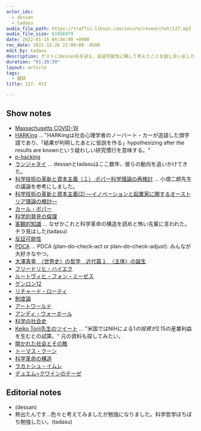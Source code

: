 ```yaml
---
actor_ids:
  - dessan
  - tadasu
audio_file_path: https://traffic.libsyn.com/secure/researchat/127.mp3
audio_file_size: 61956979
date: 2022-01-16 0X:XX:00 +0900
rec_date: 2021-12-26 22:00:00 -0500
edit_by: tadasu
description: ゲストにdessan氏を迎え、反証可能性に関して考えたことを話し合いました。
duration: "01:20:39"
layout: article
tags:
  - 雑談
title: 127. XYZ

---
```


## Show notes
- [Massachusetts COVID-19](https://www.mass.gov/covid-19-updates-and-information)
- [HARKing](https://ja.wikipedia.org/wiki/HARKing) ... "HARKingは社会心理学者のノーバート・カーが造語した頭字語であり、「結果が判明したあとに仮説を作る」hypothesizing after the results are knownという疑わしい研究慣行を意味する。"
- [p-hacking](https://en.wikipedia.org/wiki/Data_dredging)
- [ランジャタイ](https://ja.wikipedia.org/wiki/%E3%83%A9%E3%83%B3%E3%82%B8%E3%83%A3%E3%82%BF%E3%82%A4) ... dessanとtadasuはここ数年、彼らの動向を追いかけてきた。
- [科学技術の革新と資本主義（１） ポパー科学理論の再検討](https://rissho.repo.nii.ac.jp/?action=pages_view_main&active_action=repository_view_main_item_detail&item_id=2810&item_no=1&page_id=13&block_id=21) ... 小畑二郎先生の議論を参考にしました。
- [科学技術の革新と資本主義(2) ―イノベーションと起業家に関するオーストリア理論の検討―](https://rissho.repo.nii.ac.jp/?action=pages_view_main&active_action=repository_view_main_item_detail&item_id=2797&item_no=1&page_id=13&block_id=21)
- [カール・ポパー](https://ja.wikipedia.org/wiki/%E3%82%AB%E3%83%BC%E3%83%AB%E3%83%BB%E3%83%9D%E3%83%91%E3%83%BC)
- [科学的発見の倫理](https://www.amazon.co.jp/dp/4769902549)
- [客観的知識](https://www.amazon.co.jp/dp/4833290014/) ... なぜかこれと科学革命の構造を読めと怖い先輩に言われた。チラ見はした(tadasu)
- [反証可能性](https://ja.wikipedia.org/wiki/%E5%8F%8D%E8%A8%BC%E5%8F%AF%E8%83%BD%E6%80%A7)
- [PDCA](https://en.wikipedia.org/wiki/PDCA) ... PDCA (plan–do–check–act or plan–do–check–adjust): みんなが大好きなやつ。
- [大澤真幸　〈世界史〉の哲学　近代篇１　〈主体〉の誕生](https://www.amazon.co.jp/gp/product/B093WJJGZP?notRedirectToSDP=1)
- [フリードリヒ・ハイエク](https://ja.wikipedia.org/wiki/%E3%83%95%E3%83%AA%E3%83%BC%E3%83%89%E3%83%AA%E3%83%92%E3%83%BB%E3%83%8F%E3%82%A4%E3%82%A8%E3%82%AF)
- [ルートヴィヒ・フォン・ミーゼス](https://ja.wikipedia.org/wiki/%E3%83%AB%E3%83%BC%E3%83%88%E3%83%B4%E3%82%A3%E3%83%92%E3%83%BB%E3%83%95%E3%82%A9%E3%83%B3%E3%83%BB%E3%83%9F%E3%83%BC%E3%82%BC%E3%82%B9)
- [ゲンロン12](https://genron.co.jp/shop/products/detail/587)
- [リチャード・ローティ](https://ja.wikipedia.org/wiki/%E3%83%AA%E3%83%81%E3%83%A3%E3%83%BC%E3%83%89%E3%83%BB%E3%83%AD%E3%83%BC%E3%83%86%E3%82%A3)
- [制度論](https://artscape.jp/artword/index.php/ref_words/%E5%88%B6%E5%BA%A6%E8%AB%96)
- [アートワールド](https://artscape.jp/artword/index.php/%E3%82%A2%E3%83%BC%E3%83%88%E3%83%AF%E3%83%BC%E3%83%AB%E3%83%89)
- [アンディ・ウォーホール](https://ja.wikipedia.org/wiki/%E3%82%A2%E3%83%B3%E3%83%87%E3%82%A3%E3%83%BB%E3%82%A6%E3%82%A9%E3%83%BC%E3%83%9B%E3%83%AB)
- [科学の社会史](https://www.amazon.co.jp/dp/B07MKKCXH3)
- [Keiko Torii先生のツイート](https://twitter.com/KeikoUTorii/status/961049956822933505) ... "米国ではNIHによる$1の投資が$2.15の産業利益を生むとの試算。" 元の資料も探してみたい。
- [開かれた社会とその敵](https://www.amazon.co.jp/dp/4624010523)
- [トーマス・クーン](https://ja.wikipedia.org/wiki/%E3%83%88%E3%83%BC%E3%83%9E%E3%82%B9%E3%83%BB%E3%82%AF%E3%83%BC%E3%83%B3)
- [科学革命の構造](https://www.amazon.co.jp/dp/4622016672)
- [ラカトシュ・イムレ](https://ja.wikipedia.org/wiki/%E3%83%A9%E3%82%AB%E3%83%88%E3%82%B7%E3%83%A5%E3%83%BB%E3%82%A4%E3%83%A0%E3%83%AC)
- [デュエム=クワインのテーゼ](https://ja.wikipedia.org/wiki/%E3%83%87%E3%83%A5%E3%82%A8%E3%83%A0-%E3%82%AF%E3%83%AF%E3%82%A4%E3%83%B3%E3%83%BB%E3%83%86%E3%83%BC%E3%82%BC)

## Editorial notes
- (dessan)
- 熱出たんです...色々と考えてみましたが勉強になりました。科学哲学ぼちぼち勉強したい。(tadasu)
